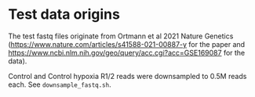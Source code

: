 # Test data origins

The test fastq files originate from Ortmann et al 2021 Nature Genetics (https://www.nature.com/articles/s41588-021-00887-y for the paper and https://www.ncbi.nlm.nih.gov/geo/query/acc.cgi?acc=GSE169087 for the data).

Control and Control hypoxia R1/2 reads were downsampled to 0.5M reads each. See `downsample_fastq.sh`.